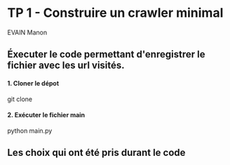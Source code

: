 # TP 1 - Construire un crawler minimal
EVAIN Manon 

## Éxecuter le code permettant d'enregistrer le fichier avec les url visités. 

#### 1. Cloner le dépot 

git clone 

#### 2. Exécuter le fichier main

python main.py

## Les choix qui ont été pris durant le code